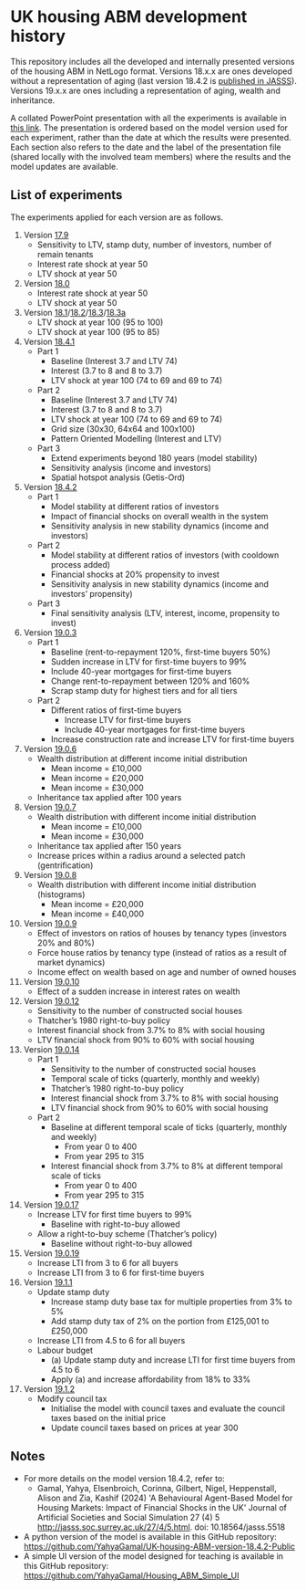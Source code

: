 # UK housing ABM development history
This repository includes all the developed and internally presented versions of the housing ABM in NetLogo format. Versions 18.x.x are ones developed without a representation of aging (last version 18.4.2 is [published in JASSS](http://jasss.soc.surrey.ac.uk/27/4/5.html)). Versions 19.x.x are ones including a representation of aging, wealth and inheritance.

A collated PowerPoint presentation with all the experiments is available in [this link](https://gla-my.sharepoint.com/:p:/g/personal/yahya_gamalaldin_glasgow_ac_uk/ES__WoB4xOBBrj-_c5VKFwEBWjYhBKQ4FFo9mF99Tm5jDQ?e=Lm7Amz). The presentation is ordered based on the model version used for each experiment, rather than the date at which the results were presented. Each section also refers to the date and the label of the presentation file (shared locally with the involved team members) where the results and the model updates are available.

## List of experiments
The experiments applied for each version are as follows.
1. Version [17.9](https://github.com/YahyaGamal/UK_Housing_ABM_History/blob/main/NetLogo/Housing_Market_Model_17.9.nlogo)
    - Sensitivity to LTV, stamp duty, number of investors, number of remain tenants
    - Interest rate shock at year 50
    - LTV shock at year 50
2. Version [18.0](https://github.com/YahyaGamal/UK_Housing_ABM_History/blob/main/NetLogo/Housing_Market_Model_18.0.nlogo)
    - Interest rate shock at year 50
    - LTV shock at year 50
3. Version [18.1](https://github.com/YahyaGamal/UK_Housing_ABM_History/blob/main/NetLogo/Housing_Market_Model_18.1.nlogo)/[18.2](https://github.com/YahyaGamal/UK_Housing_ABM_History/blob/main/NetLogo/Housing_Market_Model_18.2.nlogo)/[18.3](https://github.com/YahyaGamal/UK_Housing_ABM_History/blob/main/NetLogo/Housing_Market_Model_18.3.nlogo)/[18.3a](https://github.com/YahyaGamal/UK_Housing_ABM_History/blob/main/NetLogo/Housing_Market_Model_18.3a.nlogo)
    - LTV shock at year 100 (95 to 100)
    - LTV shock at year 100 (95 to 85)
4. Version [18.4.1](https://github.com/YahyaGamal/UK_Housing_ABM_History/blob/main/NetLogo/Housing_Market_Model_18.4.1.nlogo)
    - Part 1
        - Baseline (Interest 3.7 and LTV 74)
        - Interest (3.7 to 8 and 8 to 3.7)
        - LTV shock at year 100 (74 to 69 and 69 to 74)
    - Part 2
        - Baseline (Interest 3.7 and LTV 74)
        - Interest (3.7 to 8 and 8 to 3.7)
        - LTV shock at year 100 (74 to 69 and 69 to 74)
        - Grid size (30x30, 64x64 and 100x100)
        - Pattern Oriented Modelling (Interest and LTV)
    - Part 3
        - Extend experiments beyond 180 years (model stability)
        - Sensitivity analysis (income and investors)
        - Spatial hotspot analysis (Getis-Ord)
5. Version [18.4.2](https://github.com/YahyaGamal/UK_Housing_ABM_History/blob/main/NetLogo/Housing_Market_Model_18.4.2.nlogo)
    - Part 1
        - Model stability at different ratios of investors
        - Impact of financial shocks on overall wealth in the system
        - Sensitivity analysis in new stability dynamics (income and investors)
    - Part 2
        - Model stability at different ratios of investors (with cooldown process added)
        - Financial shocks at 20% propensity to invest
        - Sensitivity analysis in new stability dynamics (income and investors’ propensity)
    - Part 3
        - Final sensitivity analysis (LTV, interest, income, propensity to invest)
6. Version [19.0.3](https://github.com/YahyaGamal/UK_Housing_ABM_History/blob/main/NetLogo/Housing_Market_Model_19.0.3.nlogo)
    - Part 1
        - Baseline (rent-to-repayment 120%, first-time buyers 50%)
        - Sudden increase in LTV for first-time buyers to 99%
        - Include 40-year mortgages for first-time buyers
        - Change rent-to-repayment between 120% and 160%
        - Scrap stamp duty for highest tiers and for all tiers
    - Part 2
        - Different ratios of first-time buyers
            - Increase LTV for first-time buyers
            - Include 40-year mortgages for first-time buyers 
        - Increase construction rate and increase LTV for first-time buyers
7. Version [19.0.6](https://github.com/YahyaGamal/UK_Housing_ABM_History/blob/main/NetLogo/Housing_Market_Model_19.0.6.nlogo)
    - Wealth distribution at different income initial distribution
        - Mean income = £10,000
        - Mean income = £20,000
        - Mean income = £30,000
    - Inheritance tax applied after 100 years
8. Version [19.0.7](https://github.com/YahyaGamal/UK_Housing_ABM_History/blob/main/NetLogo/Housing_Market_Model_19.0.7.nlogo)
    - Wealth distribution with different income initial distribution
        - Mean income = £10,000
        - Mean income = £30,000
    - Inheritance tax applied after 150 years
    - Increase prices within a radius around a selected patch (gentrification)
9. Version [19.0.8](https://github.com/YahyaGamal/UK_Housing_ABM_History/blob/main/NetLogo/Housing_Market_Model_19.0.8.nlogo)
    - Wealth distribution with different income initial distribution (histograms)
        - Mean income = £20,000
        - Mean income = £40,000
10. Version [19.0.9](https://github.com/YahyaGamal/UK_Housing_ABM_History/blob/main/NetLogo/Housing_Market_Model_19.0.9.nlogo)
    - Effect of investors on ratios of houses by tenancy types (investors 20% and 80%)
    - Force house ratios by tenancy type (instead of ratios as a result of market dynamics)
    - Income effect on wealth based on age and number of owned houses
11. Version [19.0.10](https://github.com/YahyaGamal/UK_Housing_ABM_History/blob/main/NetLogo/Housing_Market_Model_19.0.10.nlogo)
    - Effect of a sudden increase in interest rates on wealth
12. Version [19.0.12](https://github.com/YahyaGamal/UK_Housing_ABM_History/blob/main/NetLogo/Housing_Market_Model_19.0.12.nlogo)
    - Sensitivity to the number of constructed social houses
    - Thatcher’s 1980 right-to-buy policy
    - Interest financial shock from 3.7% to 8% with social housing
    - LTV financial shock from 90% to 60% with social housing
13. Version [19.0.14](https://github.com/YahyaGamal/UK_Housing_ABM_History/blob/main/NetLogo/Housing_Market_Model_19.0.14.nlogo)
    - Part 1
        - Sensitivity to the number of constructed social houses
        - Temporal scale of ticks (quarterly, monthly and weekly)
        - Thatcher’s 1980 right-to-buy policy
        - Interest financial shock from 3.7% to 8% with social housing
        - LTV financial shock from 90% to 60% with social housing
    - Part 2
        - Baseline at different temporal scale of ticks (quarterly, monthly and weekly)
            - From year 0 to 400
            - From year 295 to 315 
        - Interest financial shock from 3.7% to 8% at different temporal scale of ticks
            - From year 0 to 400
            - From year 295 to 315
14. Version [19.0.17](https://github.com/YahyaGamal/UK_Housing_ABM_History/blob/main/NetLogo/Housing_Market_Model_19.0.17.nlogo)
    - Increase LTV for first time buyers to 99%
        - Baseline with right-to-buy allowed
    - Allow a right-to-buy scheme (Thatcher’s policy)
        - Baseline without right-to-buy allowed
15. Version [19.0.19](https://github.com/YahyaGamal/UK_Housing_ABM_History/blob/main/NetLogo/Housing_Market_Model_19.0.19.nlogo)
    - Increase LTI from 3 to 6 for all buyers
    - Increase LTI from 3 to 6 for first-time buyers
16. Version [19.1.1](https://github.com/YahyaGamal/UK_Housing_ABM_History/blob/main/NetLogo/Housing_Market_Model_19.1.1.nlogo)
    - Update stamp duty
        - Increase stamp duty base tax for multiple properties from 3% to 5%
        - Add stamp duty tax of 2% on the portion from £125,001 to £250,000
    - Increase LTI from 4.5 to 6 for all buyers
    - Labour budget
        - (a) Update stamp duty and increase LTI for first time buyers from 4.5 to 6
        - Apply (a) and increase affordability from 18% to 33%
16. Version [19.1.2](https://github.com/YahyaGamal/UK_Housing_ABM_History/blob/main/NetLogo/Housing_Market_Model_19.1.1.nlogo)
    - Modify council tax
        - Initialise the model with council taxes and evaluate the council taxes based on the initial price
        - Update council taxes based on prices at year 300

## Notes

- For more details on the model version 18.4.2, refer to: 
    - Gamal, Yahya, Elsenbroich, Corinna, Gilbert, Nigel, Heppenstall, Alison and Zia, Kashif (2024) 'A Behavioural Agent-Based Model for Housing Markets: Impact of Financial Shocks in the UK' Journal of Artificial Societies and Social Simulation 27 (4) 5 <http://jasss.soc.surrey.ac.uk/27/4/5.html>. doi: 10.18564/jasss.5518
- A python version of the model is available in this GitHub repository: <https://github.com/YahyaGamal/UK-housing-ABM-version-18.4.2-Public>
- A simple UI version of the model designed for teaching is available in this GitHub repository: <https://github.com/YahyaGamal/Housing_ABM_Simple_UI>
    
    
        
        
    
    
    
    
    
        

        
        
    
        
        
        

        
        
    
    